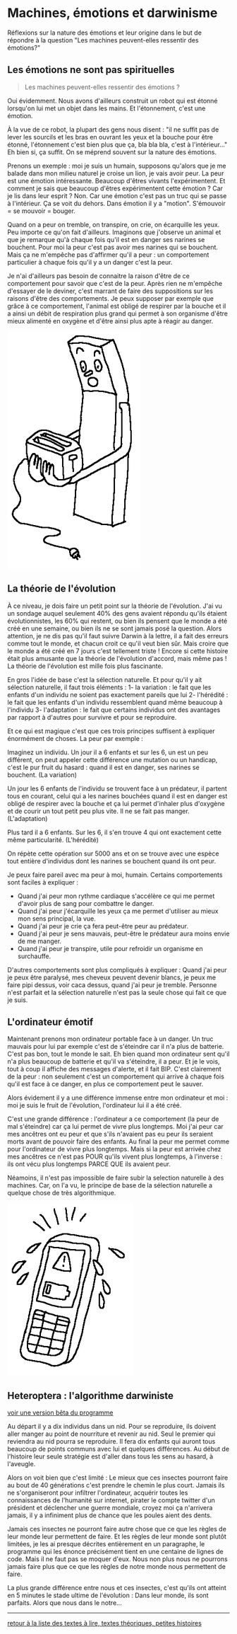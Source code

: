 Machines, émotions et darwinisme
================================


Réflexions sur la nature des émotions et leur origine dans le but de répondre à la question "Les machines peuvent-elles ressentir des émotions?"

Les émotions ne sont pas spirituelles
-------------------------------------

>   Les machines peuvent-elles ressentir des émotions ?

Oui évidemment. Nous avons d'ailleurs construit un robot qui est étonné lorsqu'on lui met un objet dans les mains. Et l'étonnement, c'est une émotion.

À la vue de ce robot, la plupart des gens nous disent : "il ne suffit pas de lever les sourcils et les bras en ouvrant les yeux et la bouche pour être étonné, l'étonnement c'est bien plus que ça, bla bla bla, c'est à l'intérieur..." Eh bien si, ça suffit. On se méprend souvent sur la nature des émotions.

Prenons un exemple : moi je suis un humain, supposons qu'alors que je me balade dans mon milieu naturel je croise un lion, je vais avoir peur. La peur est une émotion intéressante. Beaucoup d'êtres vivants l'expérimentent. Et comment je sais que beaucoup d'êtres expérimentent cette émotion ? Car je lis dans leur esprit ? Non. Car une émotion c'est pas un truc qui se passe à l'intérieur. Ça se voit du dehors. Dans émotion il y a "motion". S'émouvoir = se mouvoir = bouger.

Quand on a peur on tremble, on transpire, on crie, on écarquille les yeux. Peu importe ce qu'on fait d'ailleurs. Imaginons que j'observe un animal et que je remarque qu'à chaque fois qu'il est en danger ses narines se bouchent. Pour moi la peur c'est pas avoir mes narines qui se bouchent. Mais ça ne m'empêche pas d'affirmer qu'il a peur : un comportement particulier à chaque fois qu'il y a un danger c'est la peur.

Je n'ai d'ailleurs pas besoin de connaitre la raison d'être de ce comportement pour savoir que c'est de la peur. Après rien ne m'empêche d'essayer de le deviner, c'est marrant de faire des suppositions sur les raisons d'être des comportements. Je peux supposer par exemple que grâce à ce comportement, l'animal est obligé de respirer par la bouche et il a ainsi un débit de respiration plus grand qui permet à son organisme d'être mieux alimenté en oxygène et d'être ainsi plus apte à réagir au danger.

![](/ressources/dessins/dessin6.png)

La théorie de l'évolution
-------------------------

À ce niveau, je dois faire un petit point sur la théorie de l'évolution. J'ai vu un sondage auquel seulement 40% des gens avaient répondu qu'ils étaient évolutionnistes, les 60% qui restent, ou bien ils pensent que le monde a été créé en une semaine, ou bien ils ne se sont jamais posé la question. Alors attention, je ne dis pas qu'il faut suivre Darwin à la lettre, il a fait des erreurs comme tout le monde, et chacun croit ce qu'il veut bien sûr. Mais croire que le monde a été créé en 7 jours c'est tellement triste ! Encore si cette histoire était plus amusante que la théorie de l'évolution d'accord, mais même pas ! La théorie de l'évolution est mille fois plus fascinante.

En gros l'idée de base c'est la sélection naturelle. Et pour qu'il y ait sélection naturelle, il faut trois éléments :
1-   la variation : le fait que les enfants d'un individu ne soient pas exactement pareils que lui
2-   l'hérédité : le fait que les enfants d'un individu ressemblent quand même beaucoup à l'individu
3-   l'adaptation : le fait que certains individus ont des avantages par rapport à d'autres pour survivre et pour se reproduire.

Et ce qui est magique c'est que ces trois principes suffisent à expliquer énormément de choses. La peur par exemple :

Imaginez un individu. Un jour il a 6 enfants et sur les 6, un est un peu différent, on peut appeler cette différence une mutation ou un handicap, c'est le pur fruit du hasard : quand il est en danger, ses narines se bouchent. (La variation)

Un jour les 6 enfants de l'individu se trouvent face à un prédateur, il partent tous en courant, celui qui a les narines bouchées quand il est en danger est obligé de respirer avec la bouche et ça lui permet d'inhaler plus d'oxygène et de courir un tout petit peu plus vite. Il ne se fait pas manger. (L'adaptation)

Plus tard il a 6 enfants. Sur les 6, il s'en trouve 4 qui ont exactement cette même particularité. (L'hérédité)

On répète cette opération sur 5000 ans et on se trouve avec une espèce tout entière d'individus dont les narines se bouchent quand ils ont peur.

Je peux faire pareil avec ma peur à moi, humain. Certains comportements sont faciles à expliquer :
-   Quand j'ai peur mon rythme cardiaque s'accélère ce qui me permet d'avoir plus de sang pour combattre le danger.
-   Quand j'ai peur j'écarquille les yeux ça me permet d'utiliser au mieux mon sens principal, la vue.
-   Quand j'ai peur je crie ça fera peut-être peur au prédateur.
-   Quand j'ai peur je sens mauvais, peut-être le prédateur aura moins envie de me manger.
-   Quand j'ai peur je transpire, utile pour refroidir un organisme en surchauffe.

D'autres comportements sont plus compliqués à expliquer : Quand j'ai peur je peux être paralysé, mes cheveux peuvent devenir blancs, je peux me faire pipi dessus, voir caca dessus, quand j'ai peur je tremble. Personne n'est parfait et la sélection naturelle n'est pas la seule chose qui fait ce que je suis.

L'ordinateur émotif
-------------------

Maintenant prenons mon ordinateur portable face à un danger. Un truc mauvais pour lui par exemple c'est de s'éteindre car il n'a plus de batterie. C'est pas bon, tout le monde le sait. Eh bien quand mon ordinateur sent qu'il n'a plus beaucoup de batterie et qu'il va s'éteindre, il a peur. Et je le vois, tout à coup il affiche des messages d'alerte, et il fait BIP. C'est clairement de la peur : non seulement c'est un comportement qui arrive à chaque fois qu'il est face à ce danger, en plus ce comportement peut le sauver.

Alors évidement il y a une différence immense entre mon ordinateur et moi : moi je suis le fruit de l'évolution, l'ordinateur lui il a été créé.

C'est une grande différence : l'ordinateur a ce comportement (la peur de mal s'éteindre) car ça lui permet de vivre plus longtemps.
Moi j'ai peur car mes ancêtres ont eu peur et que s'ils n'avaient pas eu peur ils seraient morts avant de pouvoir faire des enfants.
Au final la peur me permet comme pour l'ordinateur de vivre plus longtemps. Mais si la peur est arrivée chez mes ancêtres ce n'est pas POUR qu'ils vivent plus longtemps, à l'inverse : ils ont vécu plus longtemps PARCE QUE ils avaient peur.

Néamoins, il n'est pas impossible de faire subir la selection naturelle à des machines. Car, on l'a vu, le principe de base de la sélection naturelle a quelque chose de très algorithmique.

![](/ressources/dessins/dessin7.png)

Heteroptera : l'algorithme darwiniste
--------------------------------------

[voir une version bêta du programme](http://leonlenclos.net/heteroptera/)

Au départ il y a dix individus dans un nid. Pour se reproduire, ils doivent aller manger au point de nourriture et revenir au nid. Seul le premier qui reviendra au nid pourra se reproduire. Il fera dix enfants qui auront tous beaucoup de points communs avec lui et quelques différences. Au début de l'histoire leur seule stratégie est d'aller dans tous les sens au hasard, à l'aveugle.

Alors on voit bien que c'est limité : Le mieux que ces insectes pourront faire au bout de 40 générations c'est prendre le chemin le plus court. Jamais ils ne s'organiseront pour infiltrer l'ordinateur, acquérir toutes les connaissances de l'humanité sur internet, pirater le compte twitter d'un président et déclencher une guerre mondiale, croyez moi ça n'arrivera jamais, il y a infiniment plus de chance que les poules aient des dents.

Jamais ces insectes ne pourront faire autre chose que ce que les règles de leur monde leur permettent de faire. Et les règles de leur monde sont plutôt limitées, je les ai presque décrites entièrement en un paragraphe, le programme qui les énonce précisément tient en une centaine de lignes de code. Mais il ne faut pas se moquer d'eux. Nous non plus nous ne pourrons jamais faire plus que ce que les règles de notre monde nous permettent de faire.

La plus grande différence entre nous et ces insectes, c'est qu'ils ont atteint en 5 minutes le stade ultime de l'évolution : Dans leur monde, ils sont parfaits. Alors que nous dans le notre...


---

[retour à la liste des textes à lire, textes théoriques, petites histoires](.)
